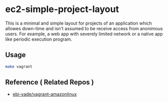 # ec2-simple-project-layout

This is a minimal and simple layout for projects of an application which allowes down-time and isn't assumed to be receive access from anonimous users.  For example, a web app with severely limited network or a native app like periodic execution program.

## Usage

```sh
make vagrant
```

## Reference ( Related Repos )

- [ebi-yade/vagrant-amazonlinux](https://github.com/ebi-yade/vagrant-amazonlinux)
